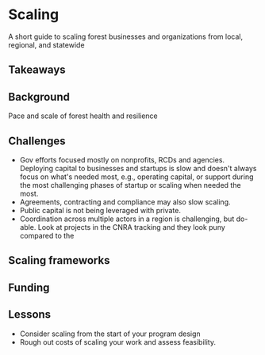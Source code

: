 # Scaling
A short guide to scaling forest businesses and organizations from local, regional, and statewide

## Takeaways

## Background
Pace and scale of forest health and resilience

## Challenges
- Gov efforts focused mostly on nonprofits, RCDs and agencies. Deploying capital to businesses and startups is slow and doesn't always focus on what's needed most, e.g., operating capital, or support during the most challenging phases of startup or scaling when needed the most.
- Agreements, contracting and compliance may also slow scaling.
- Public capital is not being leveraged with private.
- Coordination across multiple actors in a region is challenging, but do-able. Look at projects in the CNRA tracking and they look puny compared to the 
## Scaling frameworks

## Funding

## Lessons
- Consider scaling from the start of your program design
- Rough out costs of scaling your work and assess feasibility. 
